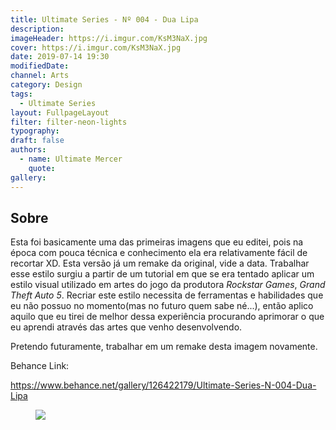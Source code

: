 ```yaml
---
title: Ultimate Series - Nº 004 - Dua Lipa
description:
imageHeader: https://i.imgur.com/KsM3NaX.jpg
cover: https://i.imgur.com/KsM3NaX.jpg
date: 2019-07-14 19:30
modifiedDate:
channel: Arts
category: Design
tags:
  - Ultimate Series
layout: FullpageLayout
filter: filter-neon-lights
typography:
draft: false
authors:
  - name: Ultimate Mercer
    quote:
gallery:
---
```


## Sobre

Esta foi basicamente uma das primeiras imagens que eu editei, pois na época com pouca técnica e conhecimento ela era relativamente fácil de recortar XD. Esta versão já um remake da original, vide a data. Trabalhar esse estilo surgiu a partir de um tutorial em que se era tentado aplicar um estilo visual utilizado em artes do jogo da produtora _Rockstar Games_, _Grand Theft Auto 5_. Recriar este estilo necessita de ferramentas e habilidades que eu não possuo no momento(mas no futuro quem sabe né...), então aplico aquilo que eu tirei de melhor dessa experiência procurando aprimorar o que eu aprendi através das artes que venho desenvolvendo.

Pretendo futuramente, trabalhar em um remake desta imagem novamente.

Behance Link:

https://www.behance.net/gallery/126422179/Ultimate-Series-N-004-Dua-Lipa

<figure>
<img src="https://i.imgur.com/KsM3NaX.jpg" className="max-w-none mx-auto block"/>
</figure>

